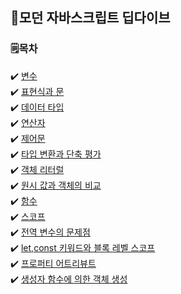 ## 📘모던 자바스크립트 딥다이브

### 🗒️목차
✔️ [변수](./변수.md)<br/>
✔️ [표현식과 문](./표현식과%20문.md)<br/>
✔️ [데이터 타입](./데이터%20타입.md)<br/>
✔️ [연산자](./연산자.md)<br/>
✔️ [제어문](./제어문.md)<br/>
✔️ [타입 변환과 단축 평가](./타입%20변환과%20단축%20평가.md)<br/>
✔️ [객체 리터럴](./객체%20리터럴.md)<br/>
✔️ [원시 값과 객체의 비교](./원시%20값과%20객체의%20비교.md)<br/>
✔️ [함수](./함수.md)<br/>
✔️ [스코프](./스코프.md)<br/>
✔️ [전역 변수의 문제점](./전역%20변수의%20문제점.md)<br/>
✔️ [let,const 키워드와 블록 레벨 스코프](/DeepDive/let_const%20키워드와%20블록%20레벨%20스코프.md)<br/>
✔️ [프로퍼티 어트리뷰트](/DeepDive/프로퍼티%20어트리뷰트.md) <br/>
✔️ [생성자 함수에 의한 객체 생성](/DeepDive/생성자%20함수에%20의한%20객체%20생성.md)